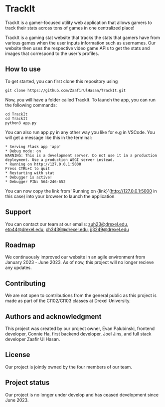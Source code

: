 # TrackIt
TrackIt is a gamer-focused utility web application that allows gamers to track their stats across tons of games in one centralized place!

TrackIt is a gaming stat website that tracks the stats that gamers have from various games when the user inputs information such as usernames. Our website then uses the respective video game APIs to get the stats and images that correspond to the user's profiles. 

## How to use
To get started, you can first clone this repository using

    git clone https://github.com/ZaafirUlHasan/TrackIt.git

Now, you will have a folder called TrackIt. To launch the app, you can run the following commands:

    cd TrackIt
    cd TrackIt
    python3 app.py

You can also run app.py in any other way you like for e.g in VSCode.
You will get a message like this in the terminal:

    * Serving Flask app 'app'
    * Debug mode: on
    WARNING: This is a development server. Do not use it in a production deployment. Use a production WSGI server instead.
    * Running on http://127.0.0.1:5000
    Press CTRL+C to quit
    * Restarting with stat
    * Debugger is active!
    * Debugger PIN: 564-246-652


You can now copy the link from 'Running on {link}'(http://127.0.0.1:5000 in this case) into your browser to launch the application.

## Support
You can contact our team at our emails: zuh23@drexel.edu, etp44@drexel.edu, ch3436@drexel.edu, jj3249@drexel.edu

## Roadmap
We continuously improved our website in an agile environment from January 2023 - June 2023. As of now, this project will no longer recieve any updates.

## Contributing
We are not open to contributions from the general public as this project is made as part of the CI102/CI103 classes at Drexel University. 

## Authors and acknowledgment
This project was created by our project owner, Evan Palubinski, frontend developer, Connie Ha, first backend developer, Joel Jins, and full stack developer Zaafir Ul Hasan. 

## License
Our project is jointly owned by the four members of our team. 

## Project status
Our project is no longer under develop and has ceased development since June 2023.

